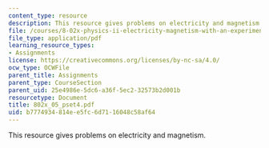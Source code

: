 ```yaml
---
content_type: resource
description: This resource gives problems on electricity and magnetism.
file: /courses/8-02x-physics-ii-electricity-magnetism-with-an-experimental-focus-spring-2005/b7774934814ee5fc6d7116048c58af64_802x_05_pset4.pdf
file_type: application/pdf
learning_resource_types:
- Assignments
license: https://creativecommons.org/licenses/by-nc-sa/4.0/
ocw_type: OCWFile
parent_title: Assignments
parent_type: CourseSection
parent_uid: 25e4986e-5dc6-a36f-5ec2-32573b2d001b
resourcetype: Document
title: 802x_05_pset4.pdf
uid: b7774934-814e-e5fc-6d71-16048c58af64
---
```

This resource gives problems on electricity and magnetism.